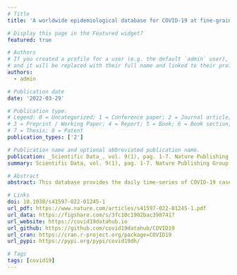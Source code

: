 ```yaml
---
# Title
title: 'A worldwide epidemiological database for COVID-19 at fine-grained spatial resolution'

# Display this page in the Featured widget?
featured: true

# Authors
# If you created a profile for a user (e.g. the default `admin` user), write the username (folder name) here
# and it will be replaced with their full name and linked to their profile.
authors: 
  - admin

# Publication date
date: '2022-03-29'

# Publication type.
# Legend: 0 = Uncategorized; 1 = Conference paper; 2 = Journal article;
# 3 = Preprint / Working Paper; 4 = Report; 5 = Book; 6 = Book section;
# 7 = Thesis; 8 = Patent
publication_types: ['2']

# Publication name and optional abbreviated publication name.
publication: _Scientific Data_, vol. 9(1), pag. 1-7. Nature Publishing Group
summary: Scientific Data, vol. 9(1), pag. 1-7. Nature Publishing Group

# Abstract
abstract: This database provides the daily time-series of COVID-19 cases, deaths, recovered people, tests, vaccinations, and hospitalizations, for more than 230 countries, 760 regions, and 12,000 lower-level administrative divisions. The geographical entities are associated with identifiers to match with hydrometeorological, geospatial, and mobility data. The database includes policy measures at the national and, when available, sub-national levels. The data acquisition pipeline is open-source and fully automated. As most governments revise the data retrospectively, the database always updates the complete time-series to mirror the original source. Vintage data, immutable snapshots of the data taken each day, are provided to ensure research reproducibility. The latest data are updated on an hourly basis, and the vintage data are available since April 14, 2020. All the data are available in CSV files or SQLite format. By unifying the access to the data, this work makes it possible to study the pandemic on a global scale with high resolution, taking into account within-country variations, nonpharmaceutical interventions, and environmental and exogenous variables.

# Links
doi: 10.1038/s41597-022-01245-1
url_pdf: https://www.nature.com/articles/s41597-022-01245-1.pdf
url_data: https://figshare.com/s/3fc10c1902bac3987417
url_website: https://covid19datahub.io
url_github: https://github.com/covid19datahub/COVID19
url_cran: https://cran.r-project.org/package=COVID19
url_pypi: https://pypi.org/pypi/covid19dh/

# Tags
tags: [covid19]
---
```

